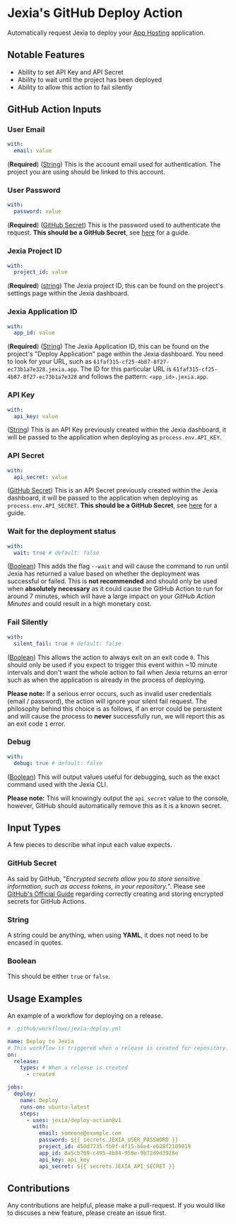 # Jexia's GitHub Deploy Action

Automatically request Jexia to deploy your [App Hosting](https://docs.jexia.com/apphost/) application.

## Notable Features

- Ability to set API Key and API Secret
- Ability to wait until the project has been deployed
- Ability to allow this action to fail silently

## GitHub Action Inputs

### User Email

```yaml
with:
  email: value
```

(**Required**)
([String](#string))
This is the account email used for authentication. The project you are using should be linked to this account.

### User Password

```yaml
with:
  password: value
```

(**Required**)
([GitHub Secret](#github-secret))
This is the password used to authenticate the request. **This should be a GitHub Secret**, see [here](#github-secret) for a guide.

### Jexia Project ID

```yaml
with:
  project_id: value
```

(**Required**)
([string](#string))
The Jexia project ID, this can be found on the project's settings page within the Jexia dashboard.

### Jexia Application ID

```yaml
with:
  app_id: value
```

(**Required**)
([String](#string))
The Jexia Application ID, this can be found on the project's "Deploy Application" page within the Jexia dashboard. You need to look for your URL, such as `61faf315-cf25-4b87-8f27-ec73b1a7e328.jexia.app`. The ID for this particular URL is `61faf315-cf25-4b87-8f27-ec73b1a7e328` and follows the pattern: `<app_id>.jexia.app`.

### API Key

```yaml
with:
  api_key: value
```

([String](#string))
This is an API Key previously created within the Jexia dashboard, it will be passed to the application when deploying as `process.env.API_KEY`.

### API Secret

```yaml
with:
  api_secret: value
```

([GitHub Secret](#github-secret))
This is an API Secret previously created within the Jexia dashboard, it will be passed to the application when deploying as `process.env.API_SECRET`. **This should be a GitHub Secret**, see [here](#github-secret) for a guide.

### Wait for the deployment status

```yaml
with:
  wait: true # default: false
```

([Boolean](#boolean))
This adds the flag `--wait` and will cause the command to run until Jexia has returned a value based on whether the deployment was successful or failed. This is **not recommended** and should only be used when **absolutely necessary** as it could cause the GitHub Action to run for around 7 minutes, which will have a large impact on your _GitHub Action Minutes_ and could result in a high monetary cost.

### Fail Silently

```yaml
with:
  silent_fail: true # default: false
```

([Boolean](#boolean))
This allows the action to always exit on an exit code `0`. This should only be used if you expect to trigger this event within ~10 minute intervals and don't want the whole action to fail when Jexia returns an error such as when the application is already in the process of deploying.

**Please note:** If a serious error occurs, such as invalid user credentials (email / password), the action will ignore your silent fail request. The philosophy behind this choice is as follows, if an error could be persistent and will cause the process to **never** successfully run, we will report this as an exit code `1` error.

### Debug

```yaml
with:
  debug: true # default: false
```

([Boolean](#boolean))
This will output values useful for debugging, such as the exact command used with the Jexia CLI.

**Please note:** This will knowingly output the `api_secret` value to the console, however, GitHub should automatically remove this as it is a known secret.

## Input Types

A few pieces to describe what input each value expects.

### GitHub Secret

As said by GitHub, "_Encrypted secrets allow you to store sensitive information, such as access tokens, in your repository._". Please see [GitHub's Official Guide](https://help.github.com/en/actions/configuring-and-managing-workflows/creating-and-storing-encrypted-secrets) regarding correctly creating and storing encrypted secrets for GitHub Actions.

### String

A string could be anything, when using **YAML**, it does not need to be encased in quotes.

### Boolean

This should be either `true` or `false`.

## Usage Examples

An example of a workflow for deploying on a release.

```yml
# .github/workflows/jexia-deploy.yml

name: Deploy to Jexia
# This workflow is triggered when a release is created for repository.
on:
  release:
    types: # When a release is created
      - created

jobs:
  deploy:
    name: Deploy
    runs-on: ubuntu-latest
    steps:
      - uses: jexia/deploy-action@v1
        with:
          email: someone@example.com
          password: ${{ secrets.JEXIA_USER_PASSWORD }}
          project_id: 450d7735-fb9f-4f15-b6e4-e628f2109019
          app_id: 8a5cb709-c495-4b84-950e-9b72d9d3928e
          api_key: api_key
          api_secret: ${{ secrets.JEXIA_API_SECRET }}
```

## Contributions

Any contributions are helpful, please make a pull-request. If you would like to discuses a new feature, please create an issue first.
